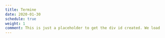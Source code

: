 ```yaml
---
title: Termine
date: 2020-01-30
schedule: true
weight: 1
comment: This is just a placeholder to get the div id created. We load the schedule from a json file
---
```


